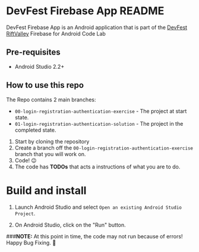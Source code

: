 DevFest Firebase App README
=====================================
DevFest Firebase App is an Android application that is part of the [DevFest RiftValley](https://devfestriftvalley.firebaseapp.com) Firebase for Android Code Lab


Pre-requisites
--------------

- Android Studio 2.2+


## How to use this repo
The Repo contains 2 main branches:
- `00-login-registration-authentication-exercise` - The project at start state.
- `01-login-registration-authentication-solution` - The project in the completed state.


1. Start by cloning the repository
2. Create a branch off the `00-login-registration-authentication-exercise` branch that you will work on.
3. Code! 😉
4. The code has **TODOs** that acts a instructions of what you are to do.

Build and install
=================
1. Launch Android Studio and select `Open an existing Android Studio Project`.

2. On Android Studio, click on the "Run" button.

###**NOTE:** At this point in time, the code may not run because of errors! 
Happy Bug Fixing. 👷

